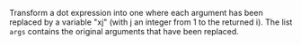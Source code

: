 Transform a dot expression into one where each argument has been replaced by a variable "xj" (with j an integer from 1 to the returned i). The list `args` contains the original arguments that have been replaced.
